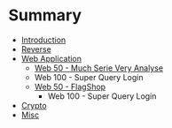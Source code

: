 # Summary

* [Introduction](README.md)
* [Reverse](chapter1.md)
* [Web Application](web_application.md)
   * [Web 50 - Much Serie Very Analyse](web_50_-_much_serie_very_analyse.md)
   * Web 100 - Super Query Login
   * [Web 50 - FlagShop](web_50_-_flagshop.md)
       * Web 100 - Super Query Login
* [Crypto](crypto.md)
* [Misc](misc.md)

